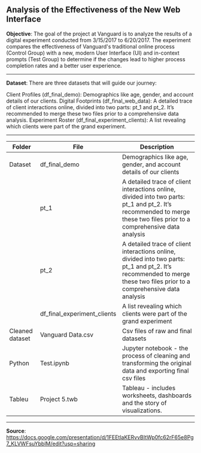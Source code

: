 ## Analysis of the Effectiveness of the New Web Interface

**Objective**:
The goal of the project at Vanguard is to analyze the results of a digital experiment conducted from 3/15/2017 to 6/20/2017. The experiment compares the effectiveness of Vanguard's traditional online process (Control Group) with a new, modern User Interface (UI) and in-context prompts (Test Group) to determine if the changes lead to higher process completion rates and a better user experience.

---
**Dataset**:
There are three datasets that will guide our journey:

Client Profiles (df_final_demo): Demographics like age, gender, and account details of our clients.
Digital Footprints (df_final_web_data): A detailed trace of client interactions online, divided into two parts: pt_1 and pt_2. It’s recommended to merge these two files prior to a comprehensive data analysis.
Experiment Roster (df_final_experiment_clients): A list revealing which clients were part of the grand experiment.

---

| Folder | File | Description |
|-----------------|-----------------|-----------------|
| Dataset    | df_final_demo    |Demographics like age, gender, and account details of our clients     |
|     |pt_1     |A detailed trace of client interactions online, divided into two parts: pt_1 and pt_2. It’s recommended to merge these two files prior to a comprehensive data analysis |
|     |pt_2     |A detailed trace of client interactions online, divided into two parts: pt_1 and pt_2. It’s recommended to merge these two files prior to a comprehensive data analysis|
|     |df_final_experiment_clients    |A list revealing which clients were part of the grand experiment|
| Cleaned dataset   | Vanguard Data.csv    |Csv files of raw and final datasets     |
|Python   | Test.ipynb   |Jupyter notebook - the process of cleaning and transforming the original data and exporting final csv files|
|Tableu  | Project 5.twb   |Tableau - includes worksheets, dashboards and the story of visualizations.|

---
**Source**:
https://docs.google.com/presentation/d/1FEEtlaKERvvBItWp0fc62rF65e8Pg7_KLVWFsuYbblM/edit?usp=sharing
